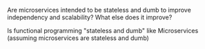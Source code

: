 

Are microservices intended to be stateless and dumb to improve independency and scalability?   What else does it improve?

Is functional programming "stateless and dumb" like Microservices (assuming microservices are stateless and dumb)
